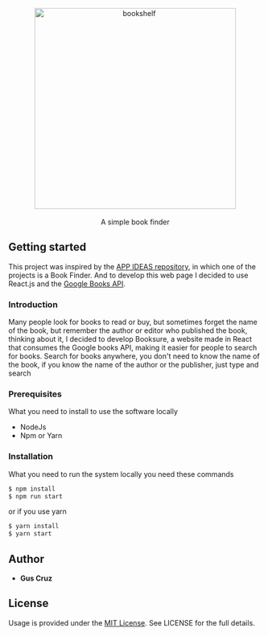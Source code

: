 <p align="center">
  <img alt="bookshelf" src="https://i.imgur.com/rxKK0Bg.png" width="400"><br/><br/>
  A simple book finder
</p>

## Getting started

This project was inspired by the <a href="https://github.com/florinpop17/app-ideas/blob/master/Projects/2-Intermediate/Book-Finder-App.md" target="_blank">APP IDEAS repository</a>, in which one of the projects is a Book Finder. And to develop this web page I decided to use React.js and the <a href="https://developers.google.com/books" target="_blank">Google Books API</a>.

### Introduction

Many people look for books to read or buy, but sometimes forget the name of the book, but remember the author or editor who published the book, thinking about it, I decided to develop Booksure, a website made in React that consumes the Google books API, making it easier for people to search for books.
Search for books anywhere, you don't need to know the name of the book, if you know the name of the author or the publisher, just type and search

### Prerequisites

What you need to install to use the software locally

- NodeJs
- Npm or Yarn

### Installation

What you need to run the system locally you need these commands

```sh
$ npm install
$ npm run start
```

or if you use yarn

```sh
$ yarn install
$ yarn start
```

## Author

- **Gus Cruz**

## License

Usage is provided under the [MIT License](https://mit-license.org/). See LICENSE for the full details.
